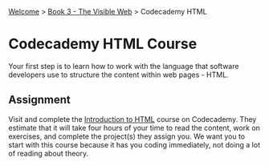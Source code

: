 [Welcome](../../) > [Book 3 - The Visible Web](../README.md) > Codecademy HTML

# Codecademy HTML Course

Your first step is to learn how to work with the language that software developers use to structure the content within web pages - HTML.

## Assignment

Visit and complete the [Introduction to HTML](https://www.codecademy.com/learn/learn-html) course on Codecademy. They estimate that it will take four hours of your time to read the content, work on exercises, and complete the project(s) they assign you. We want you to start with this course because it has you coding immediately, not doing a lot of reading about theory.
